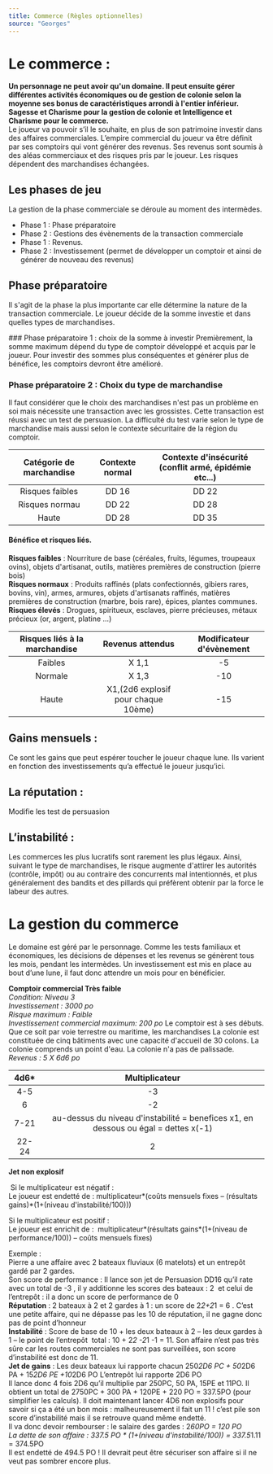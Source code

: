 ```yaml
---
title: Commerce (Règles optionnelles)
source: "Georges"
---
```

# Le commerce :  
**Un personnage ne peut avoir qu'un domaine. Il peut ensuite gérer différentes activités économiques ou de gestion de colonie selon la moyenne ses bonus de caractéristiques arrondi à l'entier inférieur. Sagesse et Charisme pour la gestion de colonie et Intelligence et Charisme pour le commerce.**  
Le joueur va pouvoir s’il le souhaite, en plus de son patrimoine investir dans des affaires commerciales. L’empire commercial du joueur va être définit par ses comptoirs qui vont générer des revenus. Ses revenus sont soumis à des aléas commerciaux et des risques pris par le joueur. Les risques dépendent des marchandises échangées.

## Les phases de jeu
La gestion de la phase commerciale se déroule au moment des intermèdes.  
- Phase 1 : Phase préparatoire
- Phase 2 : Gestions des évènements de la transaction commerciale
- Phase 1 : Revenus.
- Phase 2 : Investissement (permet de développer un comptoir et ainsi de générer de nouveau des revenus)

## Phase préparatoire
Il s'agit de la phase la plus importante car elle détermine la nature de la transaction commerciale. Le joueur décide de la somme investie et dans quelles types de marchandises.

### Phase préparatoire 1 : choix de la somme à investir
Premièrement, la somme maximum dépend du type de comptoir développé et acquis par le joueur. Pour investir des sommes plus conséquentes et générer plus de bénéfice, les comptoirs devront être amélioré.  
### Phase préparatoire 2 : Choix du type de marchandise
Il faut considérer que le choix des marchandises n'est pas un problème en soi mais nécessite une transaction avec les grossistes. Cette transaction est réussi avec un test de persuasion. La difficulté du test varie selon le type de marchandise mais aussi selon le contexte sécuritaire de la région du comptoir.  

| Catégorie de marchandise| Contexte normal |Contexte d'insécurité (conflit armé, épidémie etc...)|
|:-:|:-:|:-:|
|Risques faibles |DD 16|DD 22|
|Risques normau |DD 22|DD 28|
|Haute |DD 28|DD 35|

#### Bénéfice et risques liés.   
**Risques faibles** : Nourriture de base (céréales, fruits, légumes, troupeaux ovins), objets d'artisanat, outils, matières premières de construction (pierre bois)  
**Risques normaux** : Produits raffinés (plats confectionnés, gibiers rares, bovins, vin), armes, armures, objets d'artisanats raffinés, matières premières de construction (marbre, bois rare), épices, plantes communes.
**Risques élevés** : Drogues, spiritueux, esclaves, pierre précieuses, métaux précieux (or, argent, platine ...)

| Risques liés à la marchandise| Revenus attendus |Modificateur d'évènement|
|:-:|:-:|:-:|
 |Faibles |X 1,1|-5|
 |Normale |X 1,3|-10|
|Haute |X1,(2d6 explosif pour chaque 10ème)|-15|

## Gains mensuels :  
Ce sont les gains que peut espérer toucher le joueur chaque lune. Ils varient en fonction des investissements qu’a effectué le joueur jusqu’ici.  
## La réputation :  
Modifie les test de persuasion
## L’instabilité :  
Les commerces les plus lucratifs sont rarement les plus légaux. Ainsi, suivant le type de marchandises, le risque augmente d'attirer les autorités (contrôle, impôt) ou au contraire des concurrents mal intentionnés, et plus généralement des bandits et des pillards qui préfèrent obtenir par la force le labeur des autres.   


# La gestion du commerce
Le domaine est géré par le personnage. Comme les tests familiaux et économiques, les décisions de dépenses et les revenus se génèrent tous les mois, pendant les intermèdes. Un investissement est mis en place au bout d’une lune, il faut donc attendre un mois pour en bénéficier.  

**Comptoir commercial Très faible**  
*Condition: Niveau 3*  
*Investissement : 3000 po*  
*Risque maximum : Faible*  
*Investissement commercial maximum: 200 po*
Le comptoir est à ses débuts. Que ce soit par voie terrestre ou maritime, les marchandises
La colonie est constituée de cinq bâtiments avec une capacité d'accueil de 30 colons. La colonie comprends un point d'eau. La colonie n'a pas de palissade.
*Revenus : 5 X 6d6 po*  

| 4d6* | Multiplicateur |
|:-:|:-:|
| 4-5 | -3 |
| 6 | -2 |
| 7-21 | au-dessus du niveau d'instabilité = benefices x1, en dessous ou égal = dettes x(-1) |
| 22-24 | 2 |
**Jet non explosif**


 Si le multiplicateur est négatif :   
Le joueur est endetté de : multiplicateur*(coûts mensuels fixes – (résultats gains)*(1+(niveau d'instabilité/100)))  

Si le multiplicateur est positif :   
Le joueur est enrichit de :   multiplicateur*(résultats gains*(1+(niveau de performance/100)) – coûts mensuels fixes)  

 Exemple :   
Pierre a une affaire avec 2 bateaux fluviaux (6 matelots) et un entrepôt gardé par 2 gardes.  
Son score de performance : Il lance son jet de Persuasion DD16 qu’il rate avec un total de -3 , il y additionne les scores des bateaux : 2  et celui de l’entrepôt : il a donc un score de performance de 0  
**Réputation** : 2 bateaux à 2 et 2 gardes à 1 : un score de 2*2+2*1 = 6 . C’est une petite affaire, qui ne dépasse pas les 10 de réputation, il ne gagne donc pas de point d’honneur  
**Instabilité** : Score de base de 10 + les deux bateaux à 2 – les deux gardes à 1 – le point de l’entrepôt  total : 10 + 2*2 -2*1 -1 = 11. Son affaire n’est pas très sûre car les routes commerciales ne sont pas surveillées, son score d’instabilité est donc de 11.   
**Jet de gains** : Les deux bateaux lui rapporte chacun 250*2D6 PC + 50*2D6 PA + 15*2D6 PE +10*2D6 PO L’entrepôt lui rapporte 2D6 PO  
Il lance donc 4 fois 2D6 qu’il multiplie par 250PC, 50 PA, 15PE et 11PO. Il obtient un total de 2750PC + 300 PA + 120PE + 220 PO = 337.5PO (pour simplifier les calculs). Il doit maintenant lancer 4D6 non explosifs pour savoir si ça a été un bon mois : malheureusement il fait un 11 ! c’est pile son score d’instabilité mais il se retrouve quand même endetté.   
Il va donc devoir rembourser : le salaire des gardes : 2*60PO = 120 PO  
La dette de son affaire : 337.5 PO * (1+(niveau d'instabilité/100)) = 337.5*1.11 = 374.5PO  
Il est endetté de 494.5 PO ! Il devrait peut être sécuriser son affaire si il ne veut pas sombrer encore plus.  
